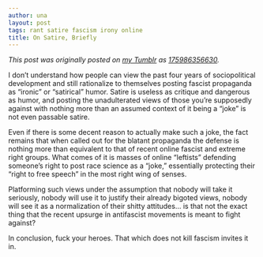```yaml
---
author: una
layout: post
tags: rant satire fascism irony online
title: On Satire, Briefly
---
```


*This post was originally posted on [my Tumblr](https://trewbot.tumblr.com) as
[175986356630](http://trewbot.tumblr.com/post/175986356630).*

I don’t understand how people can view the past four years of sociopolitical
development and still rationalize to themselves posting fascist propaganda as
“ironic” or “satirical” humor. Satire is useless as critique and dangerous as
humor, and posting the unadulterated views of those you’re supposedly against
with nothing more than an assumed context of it being a “joke” is not even
passable satire.

Even if there is some decent reason to actually make such a joke, the fact
remains that when called out for the blatant propaganda the defense is nothing
more than equivalent to that of recent online fascist and extreme right groups.
What comes of it is masses of online “leftists” defending someone’s right to
post race science as a “joke,” essentially protecting their “right to free
speech” in the most right wing of senses.

Platforming such views under the assumption that nobody will take it seriously,
nobody will use it to justify their already bigoted views, nobody will see it as
a normalization of their shitty attitudes… is that not the exact thing that the
recent upsurge in antifascist movements is meant to fight against?

In conclusion, fuck your heroes. That which does not kill fascism invites it in.
